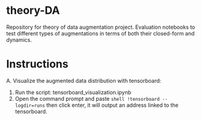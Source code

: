 # theory-DA

Repository for theory of data augmentation project. Evaluation notebooks to test different types of augmentations in terms of both their closed-form and dynamics.

# Instructions

A. Visualize the augmented data distribution with tensorboard:
1. Run the script: tensorboard_visualization.ipynb
2. Open the command prompt and paste ```shell !tensorboard --logdir=runs``` then click enter, it will output an address linked to the tensorboard.
